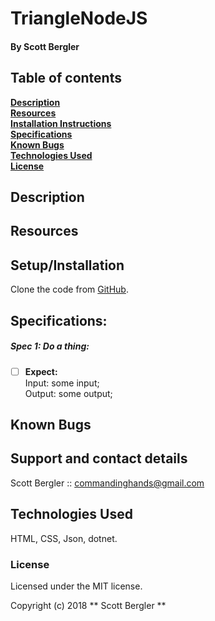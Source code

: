 # TriangleNodeJS

#### By Scott Bergler

## Table of contents

**[Description](#description)**<br>
**[Resources](#resources)**<br>
**[Installation Instructions](#setup/installation)**<br>
**[Specifications](#specifications)**<br>
**[Known Bugs](#known-bugs)**<br>
**[Technologies Used](#technologies-used)**<br>
**[License](#license)**<br>

## Description

## Resources

## Setup/Installation
Clone the code from [GitHub](https://github.com/skillitzimberg/TriangleNodeJS).

## Specifications:
##### Spec 1: Do a thing:
- [ ] **Expect:**  
Input: some input;  
Output: some output;

## Known Bugs

## Support and contact details
Scott Bergler :: commandinghands@gmail.com

## Technologies Used

HTML, CSS, Json, dotnet.

### License

Licensed under the MIT license.

Copyright (c) 2018 ** Scott Bergler **
